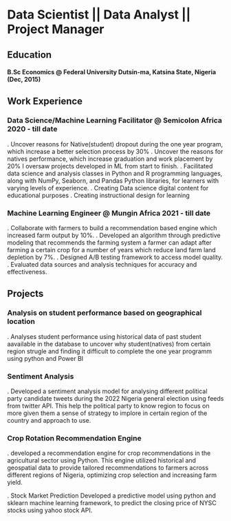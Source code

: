 # Data Scientist || Data Analyst || Project Manager

## Education
#### B.Sc Economics @ Federal University Dutsin-ma, Katsina State, Nigeria (Dec, 2015)

## Work Experience
### Data Science/Machine Learning Facilitator @ Semicolon Africa 2020 - till date
. Uncover reasons for Native(student) dropout during the one year program, which increase a better selection process by 30%
. Uncover the reasons for natives performance, which increase graduation and work placement by 20%
I oversaw projects developed in ML from start to finish.
. Facilitated data science and analysis classes in Python and R programming languages, along with  NumPy, Seaborn, and Pandas Python libraries, for learners with varying levels of experience.
. Creating Data science digital content for educational purposes
. Creating instructional design for learning

### Machine Learning Engineer @ Mungin Africa 2021 - till date
. Collaborate with farmers to build a recommendation based engine which increased farm output by 10%. 
. Developed an algorithm through predictive modeling that recommends the farming system a farmer can adapt after farming a certain crop for a number of years which reduce land farm land depletion by 7%.
. Designed A/B testing framework to access model quality.
. Evaluated data sources and analysis techniques for accuracy and effectiveness.


## Projects
### Analysis on student performance based on geographical location
. Analyses student performance using historical data of past student aavailable in the database to uncover why student(natives) from certain region strugle and finding it difficult to complete the one year programm using python and Power BI 

### Sentiment Analysis
. Developed a sentiment analysis model for analysing different political party candidate tweets during the 2022 Nigeria general election using feeds from twitter API. This help the political party to know region to focus on more given them a sense of strategy to implore in certain region of the country and approach to use.

### Crop Rotation Recommendation Engine
. developed a recommendation engine for crop recommendations in the agricultural sector using Python. This engine utilized historical and geospatial data to provide tailored recommendations to farmers across different regions of Nigeria, optimizing crop selection and increasing farm yield.

. Stock Market Prediction
Developed a predictive model using python and sklearn machine learning framework, to predict the closing price of NYSC stocks using yahoo stock API.


